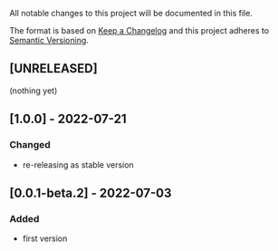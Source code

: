 All notable changes to this project will be documented in this file.

The format is based on [Keep a Changelog](http://keepachangelog.com/en/1.0.0/)
and this project adheres to [Semantic Versioning](http://semver.org/spec/v2.0.0.html).

## [UNRELEASED]
(nothing yet)

## [1.0.0] - 2022-07-21
### Changed
- re-releasing as stable version

## [0.0.1-beta.2] - 2022-07-03
### Added
- first version
